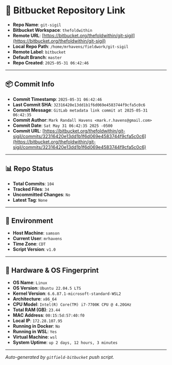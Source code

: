 # 🔗 Bitbucket Repository Link

- **Repo Name**: `git-sigil`
- **Bitbucket Workspace**: `thefoldwithin`
- **Remote URL**: [https://bitbucket.org/thefoldwithin/git-sigil](https://bitbucket.org/thefoldwithin/git-sigil)
- **Local Repo Path**: `/home/mrhavens/fieldwork/git-sigil`
- **Remote Label**: `bitbucket`
- **Default Branch**: `master`
- **Repo Created**: `2025-05-31 06:42:46`

---

## 📦 Commit Info

- **Commit Timestamp**: `2025-05-31 06:42:46`
- **Last Commit SHA**: `32316420e13dd1b1f6d069e4583744f9cfa5c0c6`
- **Commit Message**: `GitLab metadata link commit at 2025-05-31 06:42:35`
- **Commit Author**: `Mark Randall Havens <mark.r.havens@gmail.com>`
- **Commit Date**: `Sat May 31 06:42:35 2025 -0500`
- **Commit URL**: [https://bitbucket.org/thefoldwithin/git-sigil/commits/32316420e13dd1b1f6d069e4583744f9cfa5c0c6](https://bitbucket.org/thefoldwithin/git-sigil/commits/32316420e13dd1b1f6d069e4583744f9cfa5c0c6)

---

## 📊 Repo Status

- **Total Commits**: `104`
- **Tracked Files**: `34`
- **Uncommitted Changes**: `No`
- **Latest Tag**: `None`

---

## 🧭 Environment

- **Host Machine**: `samson`
- **Current User**: `mrhavens`
- **Time Zone**: `CDT`
- **Script Version**: `v1.0`

---

## 🧬 Hardware & OS Fingerprint

- **OS Name**: `Linux`
- **OS Version**: `Ubuntu 22.04.5 LTS`
- **Kernel Version**: `6.6.87.1-microsoft-standard-WSL2`
- **Architecture**: `x86_64`
- **CPU Model**: `Intel(R) Core(TM) i7-7700K CPU @ 4.20GHz`
- **Total RAM (GB)**: `23.44`
- **MAC Address**: `00:15:5d:57:40:f0`
- **Local IP**: `172.28.107.95`
- **Running in Docker**: `No`
- **Running in WSL**: `Yes`
- **Virtual Machine**: `wsl`
- **System Uptime**: `up 2 days, 12 hours, 3 minutes`

---

_Auto-generated by `gitfield-bitbucket` push script._
